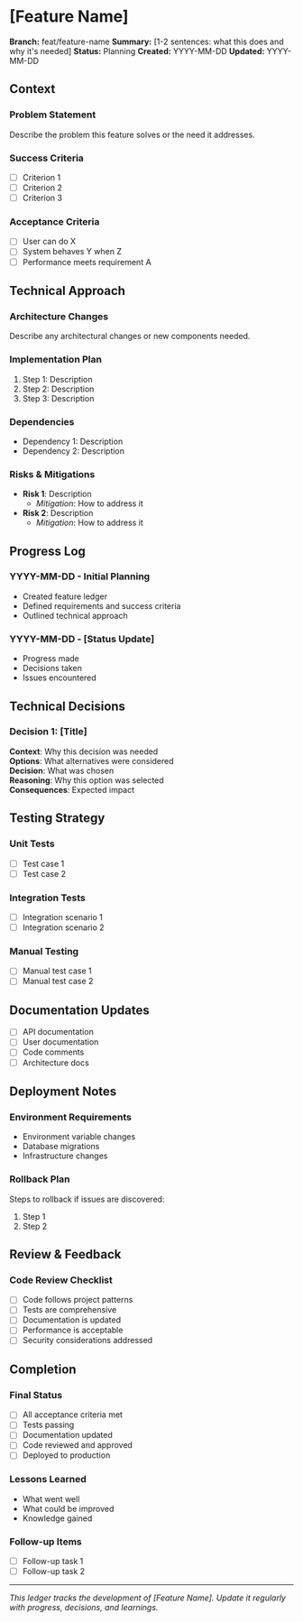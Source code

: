 # [Feature Name]

**Branch:** feat/feature-name
**Summary:** [1-2 sentences: what this does and why it's needed]
**Status:** Planning
**Created:** YYYY-MM-DD
**Updated:** YYYY-MM-DD

## Context

### Problem Statement
Describe the problem this feature solves or the need it addresses.

### Success Criteria
- [ ] Criterion 1
- [ ] Criterion 2
- [ ] Criterion 3

### Acceptance Criteria
- [ ] User can do X
- [ ] System behaves Y when Z
- [ ] Performance meets requirement A

## Technical Approach

### Architecture Changes
Describe any architectural changes or new components needed.

### Implementation Plan
1. Step 1: Description
2. Step 2: Description
3. Step 3: Description

### Dependencies
- Dependency 1: Description
- Dependency 2: Description

### Risks & Mitigations
- **Risk 1**: Description
  - *Mitigation*: How to address it
- **Risk 2**: Description
  - *Mitigation*: How to address it

## Progress Log

### YYYY-MM-DD - Initial Planning
- Created feature ledger
- Defined requirements and success criteria
- Outlined technical approach

### YYYY-MM-DD - [Status Update]
- Progress made
- Decisions taken
- Issues encountered

## Technical Decisions

### Decision 1: [Title]
**Context**: Why this decision was needed  
**Options**: What alternatives were considered  
**Decision**: What was chosen  
**Reasoning**: Why this option was selected  
**Consequences**: Expected impact

## Testing Strategy

### Unit Tests
- [ ] Test case 1
- [ ] Test case 2

### Integration Tests
- [ ] Integration scenario 1
- [ ] Integration scenario 2

### Manual Testing
- [ ] Manual test case 1
- [ ] Manual test case 2

## Documentation Updates

- [ ] API documentation
- [ ] User documentation
- [ ] Code comments
- [ ] Architecture docs

## Deployment Notes

### Environment Requirements
- Environment variable changes
- Database migrations
- Infrastructure changes

### Rollback Plan
Steps to rollback if issues are discovered:
1. Step 1
2. Step 2

## Review & Feedback

### Code Review Checklist
- [ ] Code follows project patterns
- [ ] Tests are comprehensive
- [ ] Documentation is updated
- [ ] Performance is acceptable
- [ ] Security considerations addressed

## Completion

### Final Status
- [ ] All acceptance criteria met
- [ ] Tests passing
- [ ] Documentation updated
- [ ] Code reviewed and approved
- [ ] Deployed to production

### Lessons Learned
- What went well
- What could be improved
- Knowledge gained

### Follow-up Items
- [ ] Follow-up task 1
- [ ] Follow-up task 2

---

*This ledger tracks the development of [Feature Name]. Update it regularly with progress, decisions, and learnings.*
